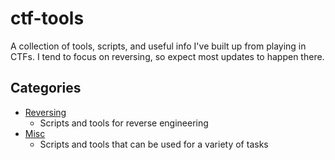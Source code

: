 # ctf-tools
A collection of tools, scripts, and useful info I've built up from playing in CTFs. I tend to focus on reversing, so expect most updates to happen there.

## Categories
 - [Reversing](./reversing/)
   - Scripts and tools for reverse engineering
 - [Misc](./misc/)
   - Scripts and tools that can be used for a variety of tasks

